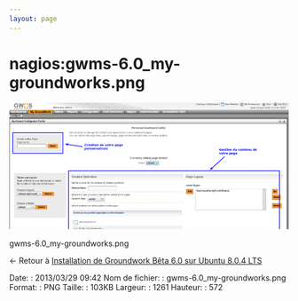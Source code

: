 ```yaml
---
layout: page
---
```


nagios:gwms-6.0\_my-groundworks.png
===================================

[![gwms-6.0\_my-groundworks.png](../../assets/media/nagios/gwms-6.0_my-groundworks.png@cache=&w=900&h=408 "gwms-6.0_my-groundworks.png")](../../assets/media/nagios/gwms-6.0_my-groundworks.png@cache= "Afficher le fichier original")

gwms-6.0\_my-groundworks.png

← Retour à [Installation de Groundwork Bêta 6.0 sur Ubuntu 8.0.4
LTS](../../groundwork/groundwork6.0-install-ubuntu.html "groundwork:groundwork6.0-install-ubuntu")

Date:
:   2013/03/29 09:42
Nom de fichier:
:   gwms-6.0\_my-groundworks.png
Format:
:   PNG
Taille:
:   103KB
Largeur:
:   1261
Hauteur:
:   572

